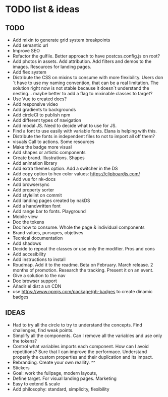 # TODO list & ideas

## TODO

- Add mixin to generate grid system breakpoints
- Add semantic url
- Improve SEO
- Refactor the gulfile. Better approach to have postcss.config.js on root?
- Add photos in assets. Add attribution. Add filters and demos to the images. Resources for landing pages. 
- Add flex system
- Distribute the CSS on mixins to consume with more flexibility. Users don´t have to use my naming convention, that can be a real limitation. The solution right now is not stable because it doesn´t understand the nesting... maybe better to add a flag to mixinable classes to target?
- Use Vue to created docs?
- Add responsive video
- Add gradients to backgrounds
- Add circleCI to publish npm
- Add different types of navigation
- Add modal JS. Need to decide what to use for JS.
- Find a font to use easily with variable fonts. Elana is helping with this.
- Distribute the fonts in independent files to not to import all off them?
- visuals Call to actions. Some resources
- Make the badge more visual
- Add shapes or artistic components
- Create brand. Illustrations. Shapes
- Add animation library
- Add extra themes option. Add a switcher in the DS
- Add copy option to hex color values: https://clipboardjs.com/
- Add vue for nk-docs
- Add browsersync
- Add property sorter
- Add stylelint on commit
- Add landing pages created by nakDS
- Add a handwritten font
- Add range bar to fonts. Playground
- Mobile view
- Doc the tokens
- Doc how to consume. Whole the page & individual components
- Brand values, pursopes, objetives
- Tecnical documentation
- Add shadows
- Decide to repeat the classes or use only the modifier. Pros and cons
- Add accesibility 
- Add instructions to install
- Roudmap. Add it to the readme. Beta on February. March release. 2 months of promotion. Research the tracking. Present it on an event.
- Give a solution to the nav
- Doc browser support
- Añadir el dist a un CDN
- use https://www.npmjs.com/package/gh-badges to create dinamic badges

## IDEAS
- Had to try all the circle to try to understand the concepts. Find challenges, find weak points.
- Simplify all the components. Can I remove all the variables and use only the tokens?
- Control what variables imports each component. How can I avoid repetitions? Sure that I can improve the performace. Understand properly the custom properties and their duplication and its impact.
- Rebranding. Create your own reallity. ^^
- Stickers
- Goal: work the fullpage, modern layouts, 
- Define target. For visual landing pages. Marketing
- Easy to extend & scale
- Add philosophy: standard, simplicity, flexibility
